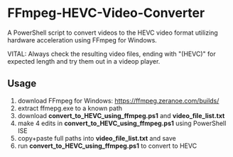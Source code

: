 # FFmpeg-HEVC-Video-Converter

A PowerShell script to convert videos to the HEVC video format utilizing hardware acceleration using FFmpeg for Windows.

VITAL: Always check the resulting video files, ending with "(HEVC)" for expected length and try them out in a videop player.

## Usage

1. download FFmpeg for Windows: https://ffmpeg.zeranoe.com/builds/
2. extract ffmepg.exe to a known path
3. download **convert_to_HEVC_using_ffmpeg.ps1** and **video_file_list.txt**
4. make 4 edits in **convert_to_HEVC_using_ffmpeg.ps1** using PowerShell ISE
5. copy+paste full paths into **video_file_list.txt** and save
6. run **convert_to_HEVC_using_ffmpeg.ps1** to convert to HEVC

